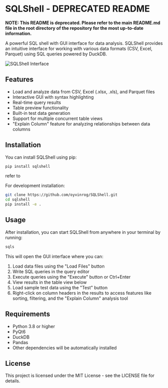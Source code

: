 # SQLShell - DEPRECATED README

**NOTE: This README is deprecated. Please refer to the main README.md file in the root directory of the repository for the most up-to-date information.**

A powerful SQL shell with GUI interface for data analysis. SQLShell provides an intuitive interface for working with various data formats (CSV, Excel, Parquet) using SQL queries powered by DuckDB.

![SQLShell Interface](sqlshell_demo.png)

## Features

- Load and analyze data from CSV, Excel (.xlsx, .xls), and Parquet files
- Interactive GUI with syntax highlighting
- Real-time query results
- Table preview functionality
- Built-in test data generation
- Support for multiple concurrent table views
- "Explain Column" feature for analyzing relationships between data columns

## Installation

You can install SQLShell using pip:

```bash
pip install sqlshell
```

refer to 

For development installation:

```bash
git clone https://github.com/oyvinrog/SQLShell.git
cd sqlshell
pip install -e .
```

## Usage

After installation, you can start SQLShell from anywhere in your terminal by running:

```bash
sqls
```

This will open the GUI interface where you can:
1. Load data files using the "Load Files" button
2. Write SQL queries in the query editor
3. Execute queries using the "Execute" button or Ctrl+Enter
4. View results in the table view below
5. Load sample test data using the "Test" button
6. Right-click on column headers in the results to access features like sorting, filtering, and the "Explain Column" analysis tool

## Requirements

- Python 3.8 or higher
- PyQt6
- DuckDB
- Pandas
- Other dependencies will be automatically installed

## License

This project is licensed under the MIT License - see the LICENSE file for details. 